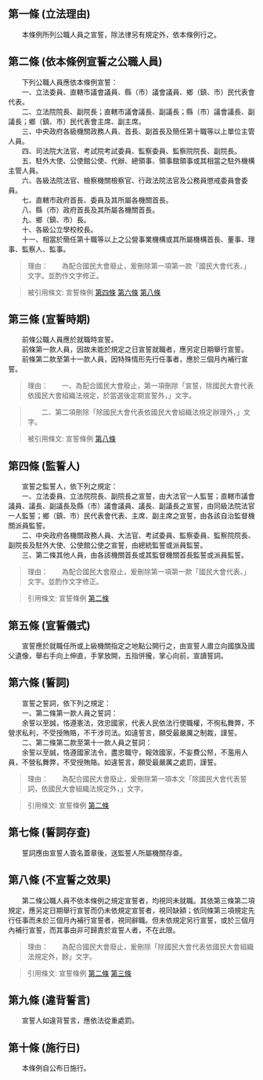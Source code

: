第一條 (立法理由)
-----------------
　　本條例所列公職人員之宣誓，除法律另有規定外，依本條例行之。  


第二條 (依本條例宣誓之公職人員)
-------------------------------
　　下列公職人員應依本條例宣誓：  
　　一、立法委員、直轄市議會議員、縣（市）議會議員、鄉（鎮、市）民代表會代表。  
　　二、立法院院長、副院長；直轄市議會議長、副議長；縣（市）議會議長、副議長；鄉（鎮、市）民代表會主席、副主席。  
　　三、中央政府各級機關政務人員、首長、副首長及簡任第十職等以上單位主管人員。  
　　四、司法院大法官、考試院考試委員、監察委員、監察院院長、副院長。  
　　五、駐外大使、公使館公使、代辦、總領事、領事館領事或其相當之駐外機構主管人員。  
　　六、各級法院法官、檢察機關檢察官、行政法院法官及公務員懲戒委員會委員。  
　　七、直轄市政府首長、委員及其所屬各機關首長。  
　　八、縣（市）政府首長及其所屬各機關首長。  
　　九、鄉（鎮、市）長。  
　　十、各級公立學校校長。  
　　十一、相當於簡任第十職等以上之公營事業機構或其所屬機構首長、董事、理事、監察人、監事。  
> 理由：　　為配合國民大會廢止，爰刪除第一項第一款「國民大會代表、」文字。並酌作文字修正。

> 被引用條文: 宣誓條例 [第四條](4902#第四條-監誓人) [第六條](4902#第六條-誓詞) [第八條](4902#第八條-不宣誓之效果)



第三條 (宣誓時期)
-----------------
　　前條公職人員應於就職時宣誓。  
　　前條第一款人員，因故未能於規定之日宣誓就職者，應另定日期舉行宣誓。  
　　前條第二款至第十一款人員，因特殊情形先行任事者，應於三個月內補行宣誓。  
> 理由：　　一、為配合國民大會廢止，第一項刪除「宣誓，除國民大會代表依國民大會組織法規定，於當選後定期宣誓外，」文字。

> 　　二、第二項刪除「除國民大會代表依國民大會組織法規定辦理外，」文字。

> 被引用條文: 宣誓條例 [第八條](4902#第八條-不宣誓之效果)



第四條 (監誓人)
---------------
　　宣誓之監誓人，依下列之規定：  
　　一、立法委員、立法院院長、副院長之宣誓，由大法官一人監誓；直轄市議會議員、議長、副議長及縣（市）議會議員、議長、副議長之宣誓，由同級法院法官一人監誓；鄉（鎮、市）民代表會代表、主席、副主席之宣誓，由各該自治監督機關派員監誓。  
　　二、中央政府各機關政務人員、大法官、考試委員、監察委員、監察院院長、副院長及駐外大使、公使館公使之宣誓，由總統監誓或派員監誓。  
　　三、第二條其他人員，由各該機關首長或其監督機關首長監誓或派員監誓。  
> 理由：　　為配合國民大會廢止，爰刪除第一項第一款「國民大會代表、」文字。並酌作文字修正。

> 引用條文: 宣誓條例 [第二條](4902#第二條-依本條例宣誓之公職人員)



第五條 (宣誓儀式)
-----------------
　　宣誓應於就職任所或上級機關指定之地點公開行之，由宣誓人肅立向國旗及國父遺像，舉右手向上伸直，手掌放開，五指併攏，掌心向前，宣讀誓詞。  


第六條 (誓詞)
-------------
　　宣誓之誓詞，依下列之規定：  
　　一、第二條第一款人員之誓詞：  
　　余誓以至誠，恪遵憲法，效忠國家，代表人民依法行使職權，不徇私舞弊，不營求私利，不受授賄賂，不干涉司法。如違誓言，願受最嚴厲之制裁，謹誓。  
　　二、第二條第二款至第十一款人員之誓詞：  
　　余誓以至誠，恪遵國家法令，盡忠職守，報效國家，不妄費公帑，不濫用人員，不營私舞弊，不受授賄賂。如違誓言，願受最嚴厲之處罰，謹誓。  
> 理由：　　為配合國民大會廢止，爰刪除第一項本文「除國民大會代表誓詞，依國民大會組織法規定外，」文字。

> 引用條文: 宣誓條例 [第二條](4902#第二條-依本條例宣誓之公職人員)



第七條 (誓詞存查)
-----------------
　　誓詞應由宣誓人簽名蓋章後，送監誓人所屬機關存查。  


第八條 (不宣誓之效果)
---------------------
　　第二條公職人員不依本條例之規定宣誓者，均視同未就職。其依第三條第二項規定，應另定日期舉行宣誓而仍未依規定宣誓者，視同缺額；依同條第三項規定先行任事而未於三個月內補行宣誓者，視同辭職。但未依規定另行宣誓，或於三個月內補行宣誓，而其事由非可歸責於宣誓人者，不在此限。  
> 理由：　　為配合國民大會廢止，爰刪除「除國民大會代表依國民大會組織法規定外，餘」文字。

> 引用條文: 宣誓條例 [第二條](4902#第二條-依本條例宣誓之公職人員) [第三條](4902#第三條-宣誓時期)



第九條 (違背誓言)
-----------------
　　宣誓人如違背誓言，應依法從重處罰。  


第十條 (施行日)
---------------
　　本條例自公布日施行。